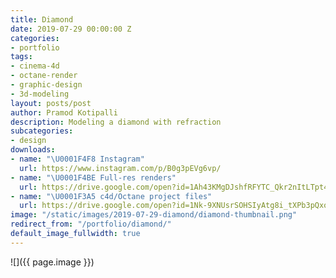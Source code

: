 ```yaml
---
title: Diamond
date: 2019-07-29 00:00:00 Z
categories:
- portfolio
tags:
- cinema-4d
- octane-render
- graphic-design
- 3d-modeling
layout: posts/post
author: Pramod Kotipalli
description: Modeling a diamond with refraction
subcategories:
- design
downloads:
- name: "\U0001F4F8 Instagram"
  url: https://www.instagram.com/p/B0g3pEVg6vp/
- name: "\U0001F4BE Full-res renders"
  url: https://drive.google.com/open?id=1Ah43KMgDJshfRFYTC_Qkr2nItLTpt4rg
- name: "\U0001F3A5 c4d/Octane project files"
  url: https://drive.google.com/open?id=1Nk-9XNUsrSOHSIyAtg8i_tXPb3pQxoas
image: "/static/images/2019-07-29-diamond/diamond-thumbnail.png"
redirect_from: "/portfolio/diamond/"
default_image_fullwidth: true
---
```


![]({{ page.image }})
